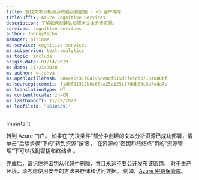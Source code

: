 ```yaml
---
title: 查找文本分析资源终结点和密钥 - v3 客户端库
titleSuffix: Azure Cognitive Services
description: 了解如何创建认知服务文本分析资源。
services: cognitive-services
author: Johnnytechn
manager: nitinme
ms.service: cognitive-services
ms.subservice: text-analytics
ms.topic: include
origin.date: 01/14/2019
ms.date: 11/23/2020
ms.author: v-johya
ms.openlocfilehash: 3864a2c31f6a195de8cf615dcfe5db07154680bf
ms.sourcegitcommit: f1d0f81918b8c6fca25a125c17ddb80c3a7eda7e
ms.translationtype: HT
ms.contentlocale: zh-CN
ms.lasthandoff: 11/29/2020
ms.locfileid: "96306591"
---
```

> [!IMPORTANT]
> 转到 Azure 门户。 如果在“先决条件”部分中创建的文本分析资源已成功部署，请单击“后续步骤”下的“转到资源”按钮  。 在资源的“密钥和终结点”页的“资源管理”下可以找到密钥和终结点 。 
>
> 完成后，请记住将密钥从代码中删除，并且永远不要公开发布该密钥。 对于生产环境，请考虑使用安全的方法来存储和访问凭据。 例如，[Azure 密钥保管库](../../../key-vault/general/overview.md)。

